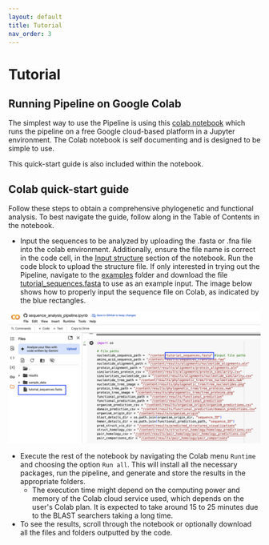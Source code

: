 ```yaml
---
layout: default
title: Tutorial
nav_order: 3
---
```


# Tutorial

## Running Pipeline on Google Colab
The simplest way to use the Pipeline is using this [colab notebook](https://colab.research.google.com/github/luquelab/bioinformatics-teamwinners/blob/colab_dev/notebooks/sequence_analysis_pipeline.ipynb) which runs the pipeline on a free Google cloud-based platform in a Jupyter environment. The Colab notebook is self documenting and is designed to be simple to use. 

This quick-start guide is also included within the notebook.

## Colab quick-start guide
Follow these steps to obtain a comprehensive phylogenetic and functional analysis. To best navigate the guide, follow along in the Table of Contents in the notebook.
* Input the sequences to be analyzed by uploading the .fasta or .fna file into the colab environment. Additionally, ensure the file name is correct in the code cell, in the [Input structure](https://colab.research.google.com/github/luquelab/bioinformatics-teamwinners/blob/colab_dev/notebooks/sequence_analysis_pipeline.ipynb#scrollTo=Or6fjc0Fuw1r&line=53&uniqifier=1) section of the notebook. Run the code block to upload the structure file. If only interested in trying out the Pipeline, navigate to the [examples](https://github.com/luquelab/bioinformatics-teamwinners/tree/main/examples) folder and download the file [tutorial_sequences.fasta](https://github.com/luquelab/bioinformatics-teamwinners/blob/main/examples/tutorial_sequences.fasta) to use as an example input. The image below shows how to properly input the sequence file on Colab, as indicated by the blue rectangles.

![myimg](file_input.png)


* Execute the rest of the notebook by navigating the Colab menu `Runtime` and choosing the option `Run all`. This will install all the necessary packages, run the pipeline, and generate and store the results in the appropriate folders.
  + The execution time might depend on the computing power and memory of the Colab cloud service used, which depends on the user's Colab plan. It is expected to take around 15 to 25 minutes due to the BLAST searchers taking a long time.
* To see the results, scroll through the notebook or optionally download all the files and folders outputted by the code.
